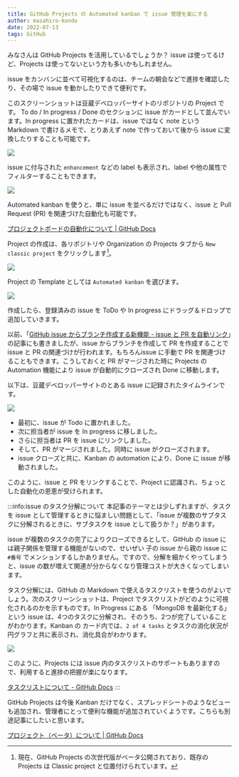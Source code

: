 ```yaml
---
title: GitHub Projects の Automated kanban で issue 管理を楽にする
author: masahiro-kondo
date: 2022-07-13
tags: GitHub
---
```


みなさんは GitHub Projects を活用しているでしょうか？ issue は使ってるけど、Projects は使ってないという方も多いかもしれません。

issue をカンバンに並べて可視化するのは、チームの朝会などで進捗を確認したり、その場で issue を動かしたりできて便利です。

このスクリーンショットは豆蔵デベロッパーサイトのリポジトリの Project です。 To do / In progress / Done のセクションに issue がカードとして並んでいます。In progress に置かれたカードは、issue ではなく note という Markdown で書けるメモで、とりあえず note で作っておいて後から issue に変換したりすることも可能です。

![](https://i.gyazo.com/c3721ed79420851c2af877ffe253d103.png)

issue に付与された `enhancement` などの label も表示され、label や他の属性でフィルターすることもできます。

![](https://i.gyazo.com/f6a0292ad715ed2cf202c2d767e6d324.png)

Automated kanban を使うと、単に issue を並べるだけではなく、issue と Pull Request (PR) を関連づけた自動化も可能です。

[プロジェクトボードの自動化について | GitHub Docs](https://docs.github.com/ja/issues/organizing-your-work-with-project-boards/managing-project-boards/about-automation-for-project-boards)

Project の作成は、各リポジトリや Organization の Projects タブから `New classic project` をクリックします[^1]。

[^1]: 現在、GitHub Projects の次世代版がベータ公開されており、既存の Projects は Classic project と位置付けられています。

![](https://i.gyazo.com/afeee42cd78fbe6f3887cea7eb34ce2a.png)

Project の Template としては `Automated kanban` を選びます。

![](https://i.gyazo.com/4dae372b240cb9893e7ed70eb76e9dd8.png)

作成したら、登録済みの issue を ToDo や In progress にドラッグ＆ドロップで追加していきます。

以前、「[GitHub issue からブランチ作成する新機能 - issue と PR を自動リンク](/blogs/2022/03/28/github-create-branch-from-issue/)」の記事にも書きましたが、issue からブランチを作成して PR を作成することで issue と PR の関連づけが行われます。もちろんissue に手動で PR を関連づけることもできます。こうしておくと PR がマージされた時に Projects の Automation 機能により issue が自動的にクローズされ Done に移動します。

以下は、豆蔵デベロッパーサイトのとある issue に記録されたタイムラインです。

![](https://i.gyazo.com/399fd33ec91476a57c72e22240577c9a.png)

- 最初に、issue が Todo に置かれました。
- 次に担当者が issue を In progress に移しました。
- さらに担当者は PR を issue にリンクしました。
- そして、PR がマージされました。同時に issue がクローズされます。
- issue クローズと共に、Kanban の automation により、Done に issue が移動されました。

このように、issue と PR をリンクすることで、Project に認識され、ちょっとした自動化の恩恵が受けられます。

:::info:issue のタスク分解について
本記事のテーマとは少しずれますが、タスクを issue として管理するときに悩ましい問題として、「issue が複数のサブタスクに分解されるときに、サブタスクを issue として扱うか？」があります。

issue が複数のタスクの完了によりクローズできるとして、GitHub の issue には親子関係を管理する機能がないので、せいぜい 子の issue から親の issue に `#番号` でメンションするしかありません。ですので、分解を細かくやってしまうと、issue の数が増えて関連が分からなくなり管理コストが大きくなってしまいます。

タスク分解には、GitHub の Markdown で使えるタスクリストを使うのがよいでしょう。次のスクリーンショットは、Project でタスクリストがどのように可視化されるのかを示すものです。In Progress にある 「MongoDB を最新化する」という issue は、4つのタスクに分解され、そのうち、2つが完了していることがわかります。Kanban の カード内では、`2 of 4 tasks` とタスクの消化状況が円グラフと共に表示され、消化具合がわかります。

![](https://i.gyazo.com/6082592e36260e1f6695aa9ce7a2208b.png)

このように、Projects には issue 内のタスクリストのサポートもありますので、利用すると進捗の把握が楽になります。

[タスクリストについて - GitHub Docs](https://docs.github.com/ja/enterprise-cloud@latest/issues/tracking-your-work-with-issues/about-task-lists)
:::

GitHub Projects は今後 Kanban だけでなく、スプレッドシートのようなビューも追加され、管理者にとって便利な機能が追加されていくようです。こちらも別途記事にしたいと思います。

[プロジェクト（ベータ）について | GitHub Docs](https://docs.github.com/ja/issues/trying-out-the-new-projects-experience/about-projects)
